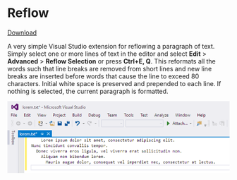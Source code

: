 # Reflow

[Download](https://visualstudiogallery.msdn.microsoft.com/00b12458-e1e6-41e6-9cbe-1ac7ba4edb40)

A very simple Visual Studio extension for reflowing a paragraph of text. Simply
select one or more lines of text in the editor and select **Edit** >
**Advanced** > **Reflow Selection** or press **Ctrl+E, Q**. This reformats all
the words such that line breaks are removed from short lines and new line breaks
are inserted before words that cause the line to exceed 80 characters. Initial
white space is preserved and prepended to each line. If nothing is selected, the
current paragraph is formatted.

[![Screenshot](Anim.gif)](https://github.com/ektrah/vs-reflow)
